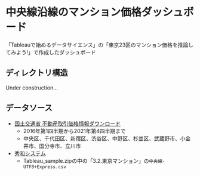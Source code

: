 # 中央線沿線のマンション価格ダッシュボード

「Tableauで始めるデータサイエンス」の「東京23区のマンション価格を推論してみよう!」で作成したダッシュボード

## ディレクトリ構造

Under construction...


## データソース

- [国土交通省 不動産取引価格情報ダウンロード](https://www.land.mlit.go.jp/webland/download.html)
    - 2016年第1四半期から2021年第4四半期まで
    - 中央区、千代田区、新宿区、渋谷区、中野区、杉並区、武蔵野市、小金井市、国分寺市、立川市
- [秀和システム](https://www.shuwasystem.co.jp/support/7980html/6025.html)
    - Tableau_sample.zipの中の「3.2.東京マンション」の`中央線-UTF8+Express.csv`
